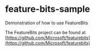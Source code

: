 # feature-bits-sample

Demonstration of how to use FeatureBits

The FeatureBits project can be found at [https://github.com/Microsoft/featurebits](https://github.com/Microsoft/featurebits)
